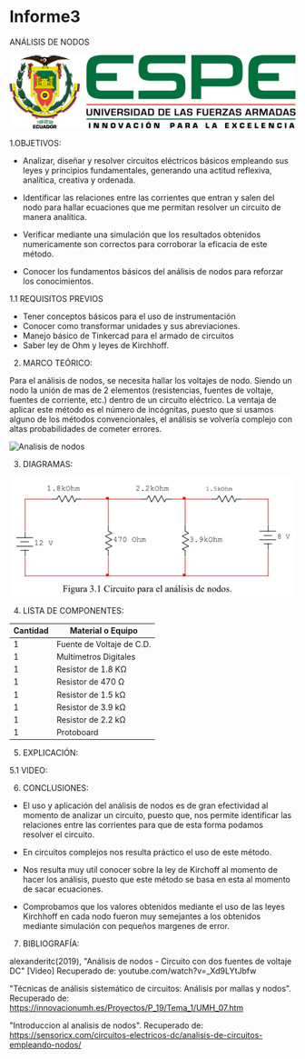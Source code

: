 # Informe3
ANÁLISIS DE NODOS

<img src="Carpeta de imagenes/LOGO.png">

1.OBJETIVOS:

* Analizar, diseñar y resolver circuitos eléctricos básicos empleando sus leyes y principios fundamentales, generando una actitud reflexiva, analítica, creativa y ordenada.

* Identificar las relaciones entre las corrientes que entran y salen del nodo para hallar ecuaciones que me permitan resolver un circuito de manera analítica.

* Verificar mediante una simulación que los resultados obtenidos numericamente son correctos para corroborar la eficacia de este método.

* Conocer los fundamentos básicos del análisis de nodos para reforzar los conocimientos.

1.1 REQUISITOS PREVIOS

* Tener conceptos básicos para el uso de instrumentación
* Conocer como transformar unidades y sus abreviaciones.
* Manejo básico de Tinkercad para el armado de circuitos
* Saber ley de Ohm y leyes de Kirchhoff.

2. MARCO TEÓRICO:

Para el análisis de nodos, se necesita hallar los voltajes de nodo.  Siendo un nodo la unión de mas de 2 elementos (resistencias, fuentes de voltaje, fuentes de corriente, etc.) dentro de un circuito eléctrico. La ventaja de aplicar este método es el número de incógnitas, puesto que si usamos alguno de los métodos convencionales, el análisis se volvería complejo con altas probabilidades de cometer errores.

![Analisis de nodos](https://user-images.githubusercontent.com/84453557/122486349-8484a500-cf9e-11eb-8828-16a076848c43.png)



3. DIAGRAMAS:

<img src="Carpeta de imagenes/DIAGRAMA.jpg">


4. LISTA DE COMPONENTES:

| Cantidad | Material o Equipo | 
| --------- | --------- | 
| 1 | Fuente de Voltaje de C.D. | 
| 1 | Multímetros Digitales | 
| 1 | Resistor de 1.8 KΩ |
| 1 | Resistor de 470 Ω | 
| 1 | Resistor de 1.5 kΩ | 
| 1 | Resistor de 3.9 kΩ |
| 1 | Resistor de 2.2 kΩ |
| 1 | Protoboard | 

5. EXPLICACIÓN:




5.1 VIDEO:



6. CONCLUSIONES:

* El uso y aplicación del análisis de nodos es de gran efectividad al momento de analizar un circuito, puesto que, nos permite identificar las relaciones entre las corrientes para que de esta forma podamos resolver el circuito.

* En circuitos complejos nos resulta práctico el uso de este método.

* Nos resulta muy util conocer sobre la ley de Kirchoff al momento de hacer los análisis, puesto que este método se basa en esta al momento de sacar ecuaciones.

* Comprobamos que los valores obtenidos mediante el uso de las leyes Kirchhoff en cada nodo fueron muy semejantes a los obtenidos mediante simulación con pequeños margenes de error.


7. BIBLIOGRAFÍA:

alexanderitc(2019), "Análisis de nodos - Circuito con dos fuentes de voltaje DC" [Video] Recuperado de: youtube.com/watch?v=_Xd9LYtJbfw

"Técnicas de análisis sistemático de circuitos: Análisis por mallas y nodos". Recuperado de: https://innovacionumh.es/Proyectos/P_19/Tema_1/UMH_07.htm

"Introduccion al analisis de nodos". Recuperado de: https://sensoricx.com/circuitos-electricos-dc/analisis-de-circuitos-empleando-nodos/

